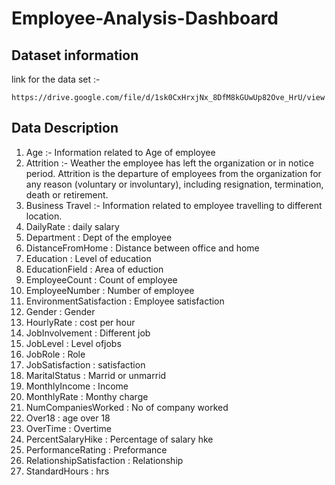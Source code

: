 # Employee-Analysis-Dashboard

## Dataset information 

link for the data set :- 

```
https://drive.google.com/file/d/1sk0CxHrxjNx_8DfM8kGUwUp82Ove_HrU/view
```

## Data Description 

1. Age :- Information related to Age of employee
2. Attrition :- Weather the employee has left the organization or in notice period. 
                Attrition is the departure of employees from the organization for any reason (voluntary or involuntary), including resignation, termination, death or retirement.
3. Business Travel :- Information related to employee travelling to different location.
4. DailyRate : daily salary
5. Department : Dept of the employee
6. DistanceFromHome : Distance between office and home
7. Education : Level of education
8. EducationField : Area of eduction
9. EmployeeCount : Count of employee
10. EmployeeNumber : Number of employee
11. EnvironmentSatisfaction : Employee satisfaction 
12. Gender : Gender
13. HourlyRate : cost per hour
14. JobInvolvement : Different job 
15. JobLevel : Level ofjobs
16. JobRole : Role
17. JobSatisfaction : satisfaction
18. MaritalStatus : Marrid or unmarrid
19. MonthlyIncome : Income
20. MonthlyRate : Monthy charge
21. NumCompaniesWorked : No of company worked
22. Over18 : age over 18
23. OverTime : Overtime
24. PercentSalaryHike : Percentage of salary hke
25. PerformanceRating : Preformance
26. RelationshipSatisfaction : Relationship
27. StandardHours : hrs
